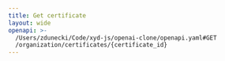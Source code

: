 ```yaml
---
title: Get certificate
layout: wide
openapi: >-
  /Users/zdunecki/Code/xyd-js/openai-clone/openapi.yaml#GET
  /organization/certificates/{certificate_id}
---
```


